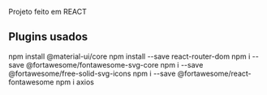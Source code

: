 Projeto feito em REACT

## Plugins usados

npm install @material-ui/core
npm install --save react-router-dom
npm i --save @fortawesome/fontawesome-svg-core
npm i --save @fortawesome/free-solid-svg-icons
npm i --save @fortawesome/react-fontawesome
npm i axios







